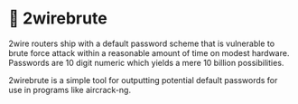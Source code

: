 :muscle: 2wirebrute
==========

2wire routers ship with a default password scheme that is vulnerable to brute
force attack within a reasonable amount of time on modest hardware. Passwords
are 10 digit numeric which yields a mere 10 billion possibilities.

2wirebrute is a simple tool for outputting potential default passwords for use
in programs like aircrack-ng.
